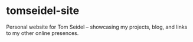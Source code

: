 # tomseidel-site
Personal website for Tom Seidel – showcasing my projects, blog, and links to my other online presences.
